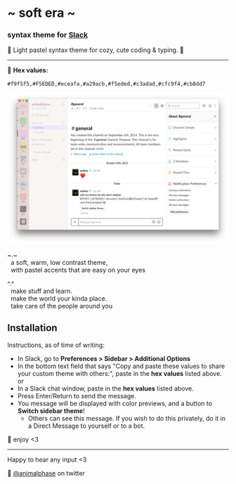# \~ soft era \~

### syntax theme for [Slack](https://slack.com/)

🌸 Light pastel syntax theme for cozy, cute coding & typing. 🌱

---

🎨 **Hex values:**
```
#f9f5f5,#F5EDED,#eceafa,#a29acb,#f5eded,#c3adad,#cfc9f4,#cb8dd7
```

![soft era syntax theme screenshot](screenshot.png)

~.~
<br>&nbsp;&nbsp;a soft, warm, low contrast theme,
<br>&nbsp;&nbsp;with pastel accents that are easy on your eyes

^.^
<br>&nbsp;&nbsp;make stuff and learn.
<br>&nbsp;&nbsp;make the world your kinda place.
<br>&nbsp;&nbsp;take care of the people around you

## Installation

Instructions, as of time of writing:
- In Slack, go to **Preferences > Sidebar > Additional Options**
- In the bottom text field that says "Copy and paste these values to share your custom theme with others:", paste in the **hex values** listed above.
or
- In a Slack chat window, paste in the **hex values** listed above.
- Press Enter/Return to send the message.
- You message will be displayed with color previews, and a button to **Switch sidebar theme**!
  - Others can see this message. If you wish to do this privately, do it in a Direct Message to yourself or to a bot.

💾 enjoy <3

---

Happy to hear any input <3

💖 [@animalphase](https://twitter.com/animalphase) on twitter

